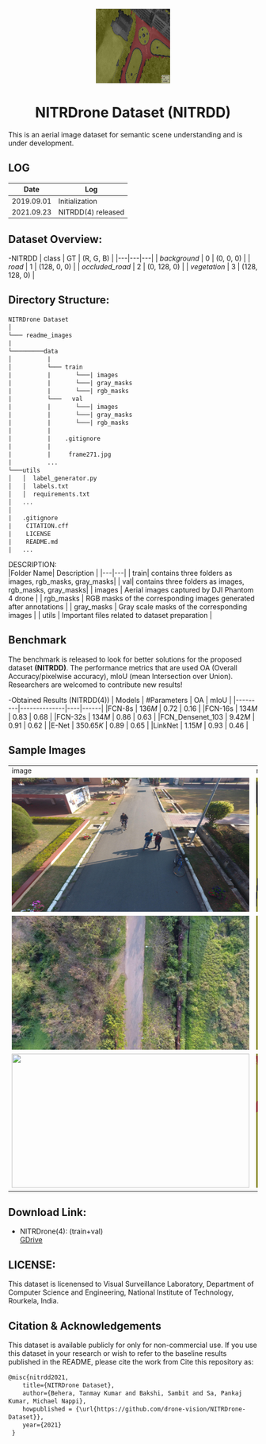 <p align="center">
 <img src="https://github.com/drone-vision/NITRDrone-Dataset/blob/main/readme_images/frame271-ok.jpg" width=150 height=150 alt="centered logo" />
 </p>
<h1 align="center">NITRDrone Dataset (NITRDD)</h1>



This is an aerial image dataset for semantic scene understanding and is under development.

## LOG
|Date   | Log  |
|---|---|
| 2019.09.01  | Initialization  |
| 2021.09.23  |  NITRDD(4) released |

## Dataset Overview:
-NITRDD
| class  | GT  | (R, G, B)  |
|---|---|---|
| _background_ | 0   | (0, 0, 0)  |
| _road_ |  1 |  (128, 0, 0) |
| _occluded_road_ |  2 | (0, 128, 0)  |
| _vegetation_ |  3 | (128, 128, 0)  |
## Directory Structure:
```
NITRDrone Dataset
│
└─── readme_images
|
└─────────data
│          |
│          └─── train
|          |       └───| images 
|          |       └───| gray_masks
|          |       └───| rgb_masks
|          └───   val
|          |       └───| images 
|          |       └───| gray_masks
|          |       └───| rgb_masks
|          |        
|          |    .gitignore
|          | 
|          |     frame271.jpg
|          ...
└───utils
│   │  label_generator.py
│   │  labels.txt 
│   │  requirements.txt
│   ...
│   
|   .gitignore
|    CITATION.cff
|    LICENSE
|    README.md
|   ...
```




DESCRIPTION:<br />
|Folder Name| Description |
|---|---|
| train| contains three folders as images, rgb_masks, gray_masks|
| val| contains three folders as images, rgb_masks, gray_masks|
| images  | Aerial images captured by DJI Phantom 4 drone  |
| rgb_masks | RGB masks of the corresponding images generated after annotations  |
|  gray_masks    | Gray scale masks of the corresponding images     |
| utils  | Important files related to dataset preparation  |



## Benchmark
The benchmark is released to look for better solutions for the proposed dataset **(NITRDD)**. The performance metrics that are used OA (Overall Accuracy/pixelwise accuracy), mIoU (mean Intersection over Union).
Researchers are welcomed to contribute new results!

-Obtained Results (NITRDD(4))
| Models  | #Parameters  | OA | mIoU |
|---------|--------------|----|------|
|FCN-8s   |   136*M*           |  0.72  |  0.16     |
|FCN-16s   |  134*M*            | 0.83   | 0.68     |
|FCN-32s   |  134*M*            | 0.86   | 0.63     |
|FCN_Densenet_103   |  9.42*M* | 0.91   | 0.62     |
|E-Net   |     350.65*K*         | 0.89   | 0.65    |
|LinkNet   |   1.15*M*           | 0.93  |  0.46    |



## Sample Images
<table>
     
  <tr>
    <td>image</td>
     <td>mask</td>
  </tr>
  <tr>
    <td><img src="https://github.com/drone-vision/NITRDrone-Dataset/blob/main/readme_images/imgs/NITR_AC_JAN26_30.jpg" width=480 height=270></td>
    <td><img src="https://github.com/drone-vision/NITRDrone-Dataset/blob/main/readme_images/seg_class/NITR_AC_JAN26_30.png" width=480 height=270></td>
  </tr>
  <tr>
    <td><img src="https://github.com/drone-vision/NITRDrone-Dataset/blob/main/readme_images/imgs/NITR_FR_1.jpg" width=480 height=270></td>
    <td><img src="https://github.com/drone-vision/NITRDrone-Dataset/blob/main/readme_images/seg_class/NITR_FR_1.png" width=480 height=270></td>
  </tr>
  <tr>
    <td><img src="https://github.com/drone-vision/NITRDrone-Dataset/blob/main/readme_images/imgs/NITR_FR_6.jpg" width=480 height=270></td>
    <td><img src="https://github.com/drone-vision/NITRDrone-Dataset/blob/main/readme_images/seg_class/NITR_FR_6.png" width=480 height=270></td>
  </tr>
 </table>

## Download Link:
- NITRDrone(4): (train+val) <br />
[GDrive](https://drive.google.com/drive/folders/1IQUadXFpEFEsB_9I5JVUuGJBjqIL5MFG?usp=sharing)


## LICENSE:

This dataset is licenensed to Visual Surveillance Laboratory, Department of Computer Science and Engineering, National Institute of Technology, Rourkela, India. 

## Citation & Acknowledgements

 This dataset is available publicly for only for non-commercial use. If you use this dataset in your research or wish to refer to the baseline results published    in the README, please cite the work from Cite this repository as:

    @misc{nitrdd2021,
        title={NITRDrone Dataset},
        author={Behera, Tanmay Kumar and Bakshi, Sambit and Sa, Pankaj Kumar, Michael Nappi},
        howpublished = {\url{https://github.com/drone-vision/NITRDrone-Dataset}},
        year={2021}
     }
   

